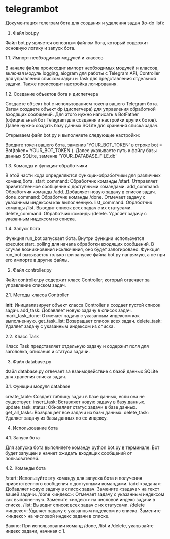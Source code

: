 # telegrambot
Документация телеграм бота для создания и удаления задач (to-do list):

1. Файл bot.py

Файл bot.py является основным файлом бота, который содержит основную логику и запуск бота.

1.1. Импорт необходимых модулей и классов

В начале файла происходит импорт необходимых модулей и классов, включая модуль logging, aiogram для работы с Telegram API, Controller для управления списком задач и Task для представления отдельной задачи. Также происходит настройка логирования.

1.2. Создание объектов бота и диспетчера

Создаете объект bot с использованием токена вашего Telegram бота. Затем создаете объект dp (диспетчера) для управления обработкой входящих сообщений. 
Для этого нужно написать в BotFather (официальный бот Telegram для создания и настройки других ботов).
Далее нужно создать базу данных SQLite для хранения списка задач.

Открываем файл bot.py и выполняете следующие настройки:

Вводите токен вашего бота, заменив 'YOUR_BOT_TOKEN' в строке bot = Bot(token='YOUR_BOT_TOKEN').
Далее указываете путь к файлу базы данных SQLite, заменив 'YOUR_DATABASE_FILE.db'

1.3. Команды и функции-обработчики

В этой части кода определяются функции-обработчики для различных команд бота.
start_command: Обработчик команды /start. Отправляет приветственное сообщение с доступными командами.
add_command: Обработчик команды /add. Добавляет новую задачу в список задач.
done_command: Обработчик команды /done. Отмечает задачу с указанным индексом как выполненную.
list_command: Обработчик команды /list. Выводит список всех задач с их статусами.
delete_command: Обработчик команды /delete. Удаляет задачу с указанным индексом из списка.

1.4. Запуск бота

Функция run_bot запускает бота. Внутри функции используется executor.start_polling для начала обработки входящих сообщений. В случае возникновения исключения, оно будет залогировано. Функция run_bot вызывается только при запуске файла bot.py напрямую, а не при его импорте в другие файлы.

2. Файл controller.py

Файл controller.py содержит класс Controller, который отвечает за управление списком задач.

2.1. Методы класса Controller

__init__: Инициализирует объект класса Controller и создает пустой список задач.
add_task: Добавляет новую задачу в список задач.
mark_task_done: Отмечает задачу с указанным индексом как выполненную.
get_task_list: Возвращает список всех задач.
delete_task: Удаляет задачу с указанным индексом из списка.

2.2. Класс Task

Класс Task представляет отдельную задачу и содержит поля для заголовка, описания и статуса задачи.

3. Файл database.py

Файл database.py отвечает за взаимодействие с базой данных SQLite для хранения списка задач.

3.1. Функции модуля database

create_table: Создает таблицу задач в базе данных, если она не существует.
insert_task: Вставляет новую задачу в базу данных.
update_task_status: Обновляет статус задачи в базе данных.
get_all_tasks: Возвращает все задачи из базы данных.
delete_task: Удаляет задачу из базы данных по ее индексу.

4. Использование бота

4.1. Запуск бота

Для запуска бота выполняете команду python bot.py в терминале. Бот будет запущен и начнет ожидать входящих сообщений от пользователей.

4.2. Команды бота

/start: Используйте эту команду для запуска бота и получения приветственного сообщения с доступными командами.
/add <задача>: Добавляет новую задачу в список задач. Замените <задача> на текст вашей задачи.
/done <индекс>: Отмечает задачу с указанным индексом как выполненную. Замените <индекс> на числовой индекс задачи в списке.
/list: Выводит список всех задач с их статусами.
/delete <индекс>: Удаляет задачу с указанным индексом из списка. Замените <индекс> на числовой индекс задачи в списке.

Важно: При использовании команд /done, /list и /delete, указывайте индекс задачи, начиная с 1.
